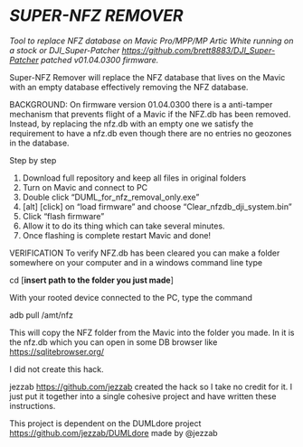 # ***SUPER-NFZ REMOVER***

*Tool to replace NFZ database on Mavic Pro/MPP/MP Artic White running on a stock or DJI_Super-Patcher https://github.com/brett8883/DJI_Super-Patcher patched v01.04.0300 firmware.*

Super-NFZ Remover will replace the NFZ database that lives on the Mavic with an empty database effectively removing the NFZ database. 

BACKGROUND: On firmware version 01.04.0300 there is a anti-tamper mechanism that prevents flight of a Mavic if the NFZ.db has been removed. Instead, by replacing the nfz.db with an empty one we satisfy the requirement to have a nfz.db even though there are no entries no geozones in the database.

Step by step
1. Download full repository and keep  all files in original folders
2. Turn on Mavic and connect to PC 
3. Double click “DUML_for_nfz_removal_only.exe”
4. [alt] [click] on “load firmware” and choose “Clear_nfzdb_dji_system.bin”
5. Click “flash firmware” 
6. Allow it to do its thing which can take several minutes. 
7. Once flashing is complete restart Mavic and done!

VERIFICATION
To verify NFZ.db has been cleared you can make a folder somewhere on your computer and in a windows command line type

cd [**insert path to the folder you just made**]

With your rooted device connected to the PC, type the command 

adb pull /amt/nfz 

This will copy the NFZ folder from the Mavic into the folder you made. In it is the nfz.db which you can open in some DB browser like https://sqlitebrowser.org/

I did not create this hack. 

jezzab https://github.com/jezzab created the hack so I take no credit for it. I just put it together into a single cohesive project and have written these instructions. 

This project is dependent on the DUMLdore project https://github.com/jezzab/DUMLdore made by @jezzab


